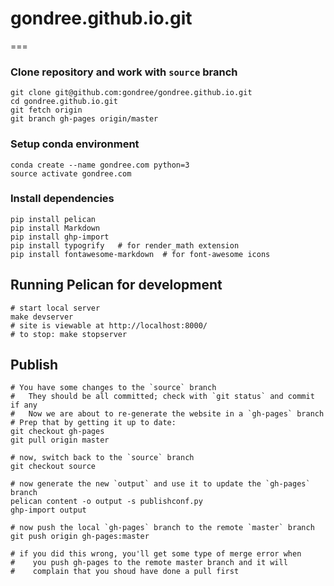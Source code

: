 # gondree.github.io.git
===

### Clone repository and work with `source` branch
    git clone git@github.com:gondree/gondree.github.io.git
    cd gondree.github.io.git
    git fetch origin
    git branch gh-pages origin/master

### Setup conda environment
	conda create --name gondree.com python=3
	source activate gondree.com

### Install dependencies
    pip install pelican
    pip install Markdown
    pip install ghp-import
    pip install typogrify   # for render_math extension
    pip install fontawesome-markdown  # for font-awesome icons

## Running Pelican for development
    # start local server
    make devserver
    # site is viewable at http://localhost:8000/
    # to stop: make stopserver

## Publish
    # You have some changes to the `source` branch
    #   They should be all committed; check with `git status` and commit if any
    #   Now we are about to re-generate the website in a `gh-pages` branch
    # Prep that by getting it up to date:
    git checkout gh-pages
    git pull origin master

    # now, switch back to the `source` branch
    git checkout source

    # now generate the new `output` and use it to update the `gh-pages` branch
    pelican content -o output -s publishconf.py
    ghp-import output

    # now push the local `gh-pages` branch to the remote `master` branch
    git push origin gh-pages:master

    # if you did this wrong, you'll get some type of merge error when
    #    you push gh-pages to the remote master branch and it will
    #    complain that you shoud have done a pull first
